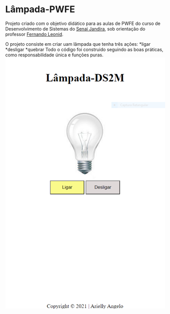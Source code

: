 # Lâmpada-PWFE

Projeto criado com o objetivo didático para as aulas de PWFE do curso de Desenvolvimento de Sistemas do [Senai Jandira](https://jandira.sp.senai.br/), sob orientação do professor [Fernando Leonid](https://github.com/FernandoLeonid). 

O projeto consiste em criar uam lâmpada que tenha três ações:
*ligar 
*desligar
*quebrar
Todo o código foi construido seguindo as boas práticas, como responsabilidade única e funções puras.
![](img/lampada.png) 


